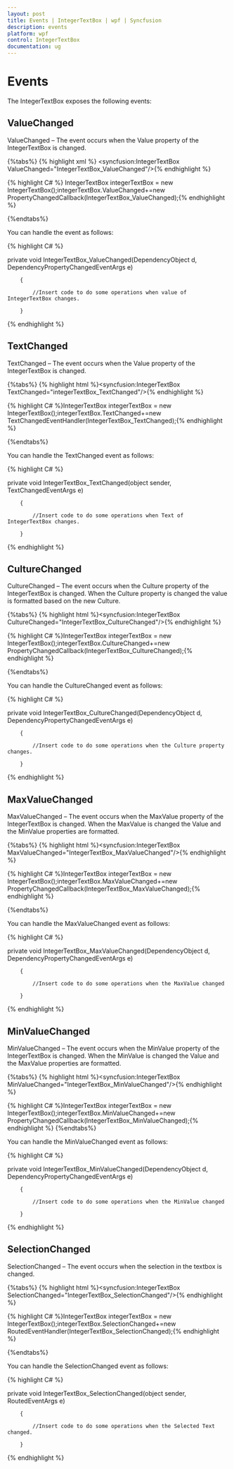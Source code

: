```yaml
---
layout: post
title: Events | IntegerTextBox | wpf | Syncfusion
description: events
platform: wpf
control: IntegerTextBox 
documentation: ug
---
```


# Events

The IntegerTextBox exposes the following events:

## ValueChanged

ValueChanged – The event occurs when the Value property of the IntegerTextBox is changed.

{%tabs%}
{% highlight xml %} <syncfusion:IntegerTextBox ValueChanged="IntegerTextBox_ValueChanged"/>{% endhighlight %}

{% highlight C# %} IntegerTextBox integerTextBox = new IntegerTextBox();integerTextBox.ValueChanged+=new PropertyChangedCallback(IntegerTextBox_ValueChanged);{% endhighlight %}

{%endtabs%}

You can handle the event as follows:



{% highlight C# %}



private void IntegerTextBox_ValueChanged(DependencyObject d, DependencyPropertyChangedEventArgs e)

        {

            //Insert code to do some operations when value of IntegerTextBox changes.

        }
{% endhighlight %}

## TextChanged

TextChanged – The event occurs when the Value property of the IntegerTextBox is changed.

{%tabs%}
{% highlight html %}<syncfusion:IntegerTextBox  TextChanged="integerTextBox_TextChanged"/>{% endhighlight %}

{% highlight C# %}IntegerTextBox integerTextBox = new IntegerTextBox();integerTextBox.TextChanged+=new TextChangedEventHandler(IntegerTextBox_TextChanged);{% endhighlight %}

{%endtabs%}

You can handle the TextChanged event as follows:

{% highlight C# %}



private void IntegerTextBox_TextChanged(object sender, TextChangedEventArgs e)

        {

            //Insert code to do some operations when Text of IntegerTextBox changes.

        }
{% endhighlight %}

## CultureChanged

CultureChanged – The event occurs when the Culture property of the IntegerTextBox is changed. When the Culture property is changed the value is formatted based on the new Culture.

{%tabs%}
{% highlight html %}<syncfusion:IntegerTextBox  CultureChanged="IntegerTextBox_CultureChanged"/>{% endhighlight %}

{% highlight C# %}IntegerTextBox integerTextBox = new IntegerTextBox();integerTextBox.CultureChanged+=new                                                PropertyChangedCallback(IntegerTextBox_CultureChanged);{% endhighlight %}

{%endtabs%}

You can handle the CultureChanged event as follows:

{% highlight C# %}



private void IntegerTextBox_CultureChanged(DependencyObject d, DependencyPropertyChangedEventArgs e)

        {

            //Insert code to do some operations when the Culture property changes.

        }
{% endhighlight %}

## MaxValueChanged

MaxValueChanged – The event occurs when the MaxValue property of the IntegerTextBox is changed. When the MaxValue is changed the Value and the MinValue properties are formatted.

{%tabs%}
{% highlight html %}<syncfusion:IntegerTextBox  MaxValueChanged="IntegerTextBox_MaxValueChanged"/>{% endhighlight %}

{% highlight C# %}IntegerTextBox integerTextBox = new IntegerTextBox();integerTextBox.MaxValueChanged+=new                           PropertyChangedCallback(IntegerTextBox_MaxValueChanged);{% endhighlight %}

{%endtabs%}

You can handle the MaxValueChanged event as follows:

{% highlight C# %}



private void IntegerTextBox_MaxValueChanged(DependencyObject d, DependencyPropertyChangedEventArgs e)

        {

            //Insert code to do some operations when the MaxValue changed

        }
{% endhighlight %}

## MinValueChanged

MinValueChanged – The event occurs when the MinValue property of the IntegerTextBox is changed. When the MinValue is changed the Value and the MaxValue properties are formatted.

{%tabs%}
{% highlight html %}<syncfusion:IntegerTextBox  MinValueChanged="IntegerTextBox_MinValueChanged"/>{% endhighlight %}

{% highlight C# %}IntegerTextBox integerTextBox = new IntegerTextBox();integerTextBox.MinValueChanged+=new                            PropertyChangedCallback(IntegerTextBox_MinValueChanged);{% endhighlight %}
{%endtabs%}


You can handle the MinValueChanged event as follows:

{% highlight C# %}



private void IntegerTextBox_MinValueChanged(DependencyObject d, DependencyPropertyChangedEventArgs e)

        {

            //Insert code to do some operations when the MinValue changed

        }

{% endhighlight %}

## SelectionChanged

SelectionChanged – The event occurs when the selection in the textbox is changed.

{%tabs%}
{% highlight html %}<syncfusion:IntegerTextBox  SelectionChanged="IntegerTextBox_SelectionChanged"/>{% endhighlight %}

{% highlight C# %}IntegerTextBox integerTextBox = new IntegerTextBox();integerTextBox.SelectionChanged+=new RoutedEventHandler(IntegerTextBox_SelectionChanged);{% endhighlight %}

{%endtabs%}

You can handle the SelectionChanged event as follows:

{% highlight C# %}



private void IntegerTextBox_SelectionChanged(object sender, RoutedEventArgs e)

        {

            //Insert code to do some operations when the Selected Text changed.

        }


{% endhighlight %}
